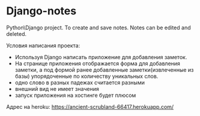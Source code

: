# Django-notes
Python\Django project. To сreate and save notes. Notes can be edited and deleted.

Условия написания проекта:
- Используя Django написать приложение для добавления заметок. 
- На странице приложения отображается форма для
добавления заметки, а под формой ранее добавленные
заметки(извлеченные из базы) упорядоченные по количеству уникальных слов.
- одно слово в разных падежах считается разными
- внешний вид не имеет значения
- запуск приложения на хостинге будет плюсом

Адрес на heroku: https://ancient-scrubland-66417.herokuapp.com/
